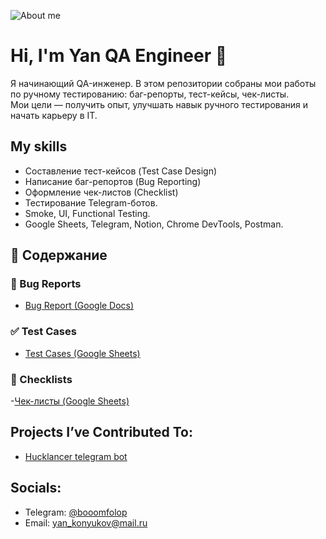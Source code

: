 ![About me](https://thorium.rocks/imgs/aboutme.png)

# Hi, I'm Yan QA Engineer 👋
Я начинающий QA-инженер. В этом репозитории собраны мои работы по ручному тестированию: баг-репорты, тест-кейсы, чек-листы.  
Мои цели — получить опыт, улучшать навык ручного тестирования и начать карьеру в IT.

## My skills
- Составление тест-кейсов (Test Case Design)
- Написание баг-репортов (Bug Reporting)
- Оформление чек-листов (Сhecklist)
- Тестирование Telegram-ботов.
- Smoke, UI, Functional Testing. 
- Google Sheets, Telegram, Notion, Chrome DevTools, Postman. 

##  📁 Содержание

### 🐞 Bug Reports
- [Bug Report (Google Docs)](https://docs.google.com/document/d/1VHSQ9rlFkpSnBL7k2IkHX5e5yyUz2pUTkJ9qbJ3IFdI/edit?tab=t.0)
### ✅ Test Cases
- [Test Cases (Google Sheets)](https://docs.google.com/spreadsheets/d/1Xc7LZQa5AvEXh9HSPeepiF4d0MoOTnnzJywxHcO9Do4/edit?gid=0#gid=0)
### 🧾 Checklists
-[Чек-листы  (Google Sheets)](https://docs.google.com/spreadsheets/d/1nj57r-K66ZMBnIB4K24lNJdEi__iyFi9K_wKC4PO07I/edit?gid=422025855#gid=422025855)

## Projects I’ve Contributed To:
- [Hucklancer telegram bot](https://t.me/Hacklancer_bot)

## Socials:
- Telegram: [@booomfolop](https://t.me/booomfolop)
- Email: yan_konyukov@mail.ru
